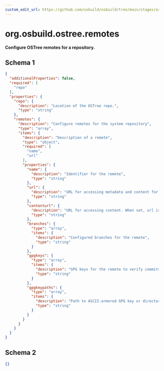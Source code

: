 ```yaml
---
custom_edit_url: https://github.com/osbuild/osbuild/tree/main/stages/org.osbuild.ostree.remotes.meta.json
---
```

# org.osbuild.ostree.remotes
<!--
[//]: # ( DO NOT MODIFY THIS FILE! )
[//]: # ( This content is generated by `scripts/pull_osbuild_modules.py` )
[//]: # ( Rather change the source of this: https://github.com/osbuild/osbuild/tree/main/stages/org.osbuild.ostree.remotes.meta.json )
-->

**Configure OSTree remotes for a repository.**



## Schema 1

```json
{
  "additionalProperties": false,
  "required": [
    "repo"
  ],
  "properties": {
    "repo": {
      "description": "Location of the OSTree repo.",
      "type": "string"
    },
    "remotes": {
      "description": "Configure remotes for the system repository",
      "type": "array",
      "items": {
        "description": "Description of a remote",
        "type": "object",
        "required": [
          "name",
          "url"
        ],
        "properties": {
          "name": {
            "description": "Identifier for the remote",
            "type": "string"
          },
          "url": {
            "description": "URL for accessing metadata and content for the remote",
            "type": "string"
          },
          "contenturl": {
            "description": "URL for accessing content. When set, url is used only for metadata. Supports 'mirrorlist=' prefix",
            "type": "string"
          },
          "branches": {
            "type": "array",
            "items": {
              "description": "Configured branches for the remote",
              "type": "string"
            }
          },
          "gpgkeys": {
            "type": "array",
            "items": {
              "description": "GPG keys for the remote to verify commits",
              "type": "string"
            }
          },
          "gpgkeypaths": {
            "type": "array",
            "items": {
              "description": "Path to ASCII-armored GPG key or directory containing ASCII-armored GPG keys to import",
              "type": "string"
            }
          }
        }
      }
    }
  }
}
```

## Schema 2

```json
{}
```
